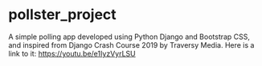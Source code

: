 # pollster_project
A simple polling app developed using Python Django and Bootstrap CSS, and inspired from Django Crash Course 2019 by Traversy Media. Here is a link to it: https://youtu.be/e1IyzVyrLSU
